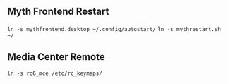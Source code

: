 ## Myth Frontend Restart
`ln -s mythfrontend.desktop ~/.config/autostart/`
`ln -s mythrestart.sh ~/`

## Media Center Remote
`ln -s rc6_mce /etc/rc_keymaps/`

